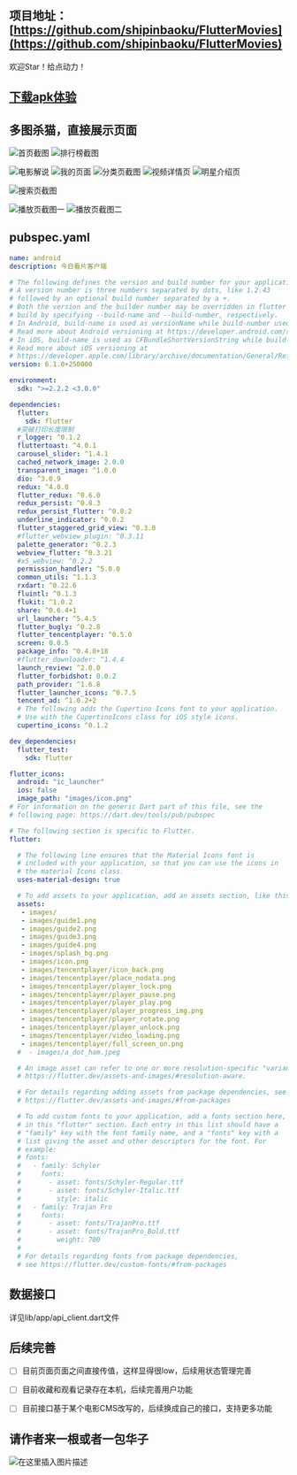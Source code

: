 ﻿

## 项目地址：[https://github.com/shipinbaoku/FlutterMovies](https://github.com/shipinbaoku/FlutterMovies)
欢迎Star！给点动力！

##  [下载apk体验](http://qd.shouji.qihucdn.com/nqapk/sjzs2_100000003_5f1afd174de9228467/200929/9ae1eb448c28e257b4a1ad5a2179a44c/appstore-300090091.apk)

## 多图杀猫，直接展示页面

![首页截图](https://img-blog.csdnimg.cn/20201008090515193.jpg?x-oss-process=image/watermark,type_ZmFuZ3poZW5naGVpdGk,shadow_10,text_aHR0cHM6Ly9ibG9nLmNzZG4ubmV0L3dlaXhpbl80MDA3NTk1Mg==,size_16,color_FFFFFF,t_70#pic_center)
![排行榜截图](https://img-blog.csdnimg.cn/20201008090547734.jpg?x-oss-process=image/watermark,type_ZmFuZ3poZW5naGVpdGk,shadow_10,text_aHR0cHM6Ly9ibG9nLmNzZG4ubmV0L3dlaXhpbl80MDA3NTk1Mg==,size_16,color_FFFFFF,t_70#pic_center)

![电影解说](https://img-blog.csdnimg.cn/20201008090603947.jpg?x-oss-process=image/watermark,type_ZmFuZ3poZW5naGVpdGk,shadow_10,text_aHR0cHM6Ly9ibG9nLmNzZG4ubmV0L3dlaXhpbl80MDA3NTk1Mg==,size_16,color_FFFFFF,t_70#pic_center)
![我的页面](https://img-blog.csdnimg.cn/20201008090633671.jpg?x-oss-process=image/watermark,type_ZmFuZ3poZW5naGVpdGk,shadow_10,text_aHR0cHM6Ly9ibG9nLmNzZG4ubmV0L3dlaXhpbl80MDA3NTk1Mg==,size_16,color_FFFFFF,t_70#pic_center)
![分类页截图](https://img-blog.csdnimg.cn/20201008090715218.jpg?x-oss-process=image/watermark,type_ZmFuZ3poZW5naGVpdGk,shadow_10,text_aHR0cHM6Ly9ibG9nLmNzZG4ubmV0L3dlaXhpbl80MDA3NTk1Mg==,size_16,color_FFFFFF,t_70#pic_center)
![视频详情页](https://img-blog.csdnimg.cn/20201008090735757.jpg?x-oss-process=image/watermark,type_ZmFuZ3poZW5naGVpdGk,shadow_10,text_aHR0cHM6Ly9ibG9nLmNzZG4ubmV0L3dlaXhpbl80MDA3NTk1Mg==,size_16,color_FFFFFF,t_70#pic_center)
![明星介绍页](https://img-blog.csdnimg.cn/20201008090754300.jpg?x-oss-process=image/watermark,type_ZmFuZ3poZW5naGVpdGk,shadow_10,text_aHR0cHM6Ly9ibG9nLmNzZG4ubmV0L3dlaXhpbl80MDA3NTk1Mg==,size_16,color_FFFFFF,t_70#pic_center)


![搜索页截图](https://img-blog.csdnimg.cn/2020100809121875.jpg?x-oss-process=image/watermark,type_ZmFuZ3poZW5naGVpdGk,shadow_10,text_aHR0cHM6Ly9ibG9nLmNzZG4ubmV0L3dlaXhpbl80MDA3NTk1Mg==,size_16,color_FFFFFF,t_70#pic_center)


![播放页截图一](https://img-blog.csdnimg.cn/20201008090820771.jpg?x-oss-process=image/watermark,type_ZmFuZ3poZW5naGVpdGk,shadow_10,text_aHR0cHM6Ly9ibG9nLmNzZG4ubmV0L3dlaXhpbl80MDA3NTk1Mg==,size_16,color_FFFFFF,t_70#pic_center)
![播放页截图二](https://img-blog.csdnimg.cn/20201008090846694.jpg?x-oss-process=image/watermark,type_ZmFuZ3poZW5naGVpdGk,shadow_10,text_aHR0cHM6Ly9ibG9nLmNzZG4ubmV0L3dlaXhpbl80MDA3NTk1Mg==,size_16,color_FFFFFF,t_70#pic_center)

## pubspec.yaml

```yaml
name: android
description: 今日看片客户端

# The following defines the version and build number for your application.
# A version number is three numbers separated by dots, like 1.2.43
# followed by an optional build number separated by a +.
# Both the version and the builder number may be overridden in flutter
# build by specifying --build-name and --build-number, respectively.
# In Android, build-name is used as versionName while build-number used as versionCode.
# Read more about Android versioning at https://developer.android.com/studio/publish/versioning
# In iOS, build-name is used as CFBundleShortVersionString while build-number used as CFBundleVersion.
# Read more about iOS versioning at
# https://developer.apple.com/library/archive/documentation/General/Reference/InfoPlistKeyReference/Articles/CoreFoundationKeys.html
version: 6.1.0+250000

environment:
  sdk: ">=2.2.2 <3.0.0"

dependencies:
  flutter:
    sdk: flutter
  #突破打印长度限制
  r_logger: ^0.1.2
  fluttertoast: ^4.0.1
  carousel_slider: ^1.4.1
  cached_network_image: 2.0.0
  transparent_image: ^1.0.0
  dio: ^3.0.9
  redux: ^4.0.0
  flutter_redux: ^0.6.0
  redux_persist: ^0.8.3
  redux_persist_flutter: ^0.8.2
  underline_indicator: ^0.0.2
  flutter_staggered_grid_view: ^0.3.0
  #flutter_webview_plugin: ^0.3.11
  palette_generator: ^0.2.3
  webview_flutter: ^0.3.21
  #x5_webview: ^0.2.2
  permission_handler: ^5.0.0
  common_utils: ^1.1.3
  rxdart: ^0.22.6
  fluintl: ^0.1.3
  flukit: ^1.0.2
  share: ^0.6.4+1
  url_launcher: ^5.4.5
  flutter_bugly: ^0.2.8
  flutter_tencentplayer: ^0.5.0
  screen: 0.0.5
  package_info: ^0.4.0+18
  #flutter_downloader: ^1.4.4
  launch_review: ^2.0.0
  flutter_forbidshot: 0.0.2
  path_provider: ^1.6.8
  flutter_launcher_icons: ^0.7.5
  tencent_ad: ^1.0.2+2
  # The following adds the Cupertino Icons font to your application.
  # Use with the CupertinoIcons class for iOS style icons.
  cupertino_icons: ^0.1.2

dev_dependencies:
  flutter_test:
    sdk: flutter

flutter_icons:
  android: "ic_launcher"
  ios: false
  image_path: "images/icon.png"
# For information on the generic Dart part of this file, see the
# following page: https://dart.dev/tools/pub/pubspec

# The following section is specific to Flutter.
flutter:

  # The following line ensures that the Material Icons font is
  # included with your application, so that you can use the icons in
  # the material Icons class.
  uses-material-design: true

  # To add assets to your application, add an assets section, like this:
  assets:
   - images/
   - images/guide1.png
   - images/guide2.png
   - images/guide3.png
   - images/guide4.png
   - images/splash_bg.png
   - images/icon.png
   - images/tencentplayer/icon_back.png
   - images/tencentplayer/place_nodata.png
   - images/tencentplayer/player_lock.png
   - images/tencentplayer/player_pause.png
   - images/tencentplayer/player_play.png
   - images/tencentplayer/player_progress_img.png
   - images/tencentplayer/player_rotate.png
   - images/tencentplayer/player_unlock.png
   - images/tencentplayer/video_loading.png
   - images/tencentplayer/full_screen_on.png
  #  - images/a_dot_ham.jpeg

  # An image asset can refer to one or more resolution-specific "variants", see
  # https://flutter.dev/assets-and-images/#resolution-aware.

  # For details regarding adding assets from package dependencies, see
  # https://flutter.dev/assets-and-images/#from-packages

  # To add custom fonts to your application, add a fonts section here,
  # in this "flutter" section. Each entry in this list should have a
  # "family" key with the font family name, and a "fonts" key with a
  # list giving the asset and other descriptors for the font. For
  # example:
  # fonts:
  #   - family: Schyler
  #     fonts:
  #       - asset: fonts/Schyler-Regular.ttf
  #       - asset: fonts/Schyler-Italic.ttf
  #         style: italic
  #   - family: Trajan Pro
  #     fonts:
  #       - asset: fonts/TrajanPro.ttf
  #       - asset: fonts/TrajanPro_Bold.ttf
  #         weight: 700
  #
  # For details regarding fonts from package dependencies,
  # see https://flutter.dev/custom-fonts/#from-packages

```


## 数据接口
详见lib/app/api_client.dart文件
## 后续完善
 - [ ] 目前页面页面之间直接传值，这样显得很low，后续用状态管理完善
 - [ ] 目前收藏和观看记录存在本机，后续完善用户功能
 - [ ] 目前接口基于某个电影CMS改写的，后续换成自己的接口，支持更多功能



## 请作者来一根或者一包华子
![在这里插入图片描述](https://img-blog.csdnimg.cn/20201008093045719.jpg?x-oss-process=image/watermark,type_ZmFuZ3poZW5naGVpdGk,shadow_10,text_aHR0cHM6Ly9ibG9nLmNzZG4ubmV0L3dlaXhpbl80MDA3NTk1Mg==,size_16,color_FFFFFF,t_70#pic_center)

